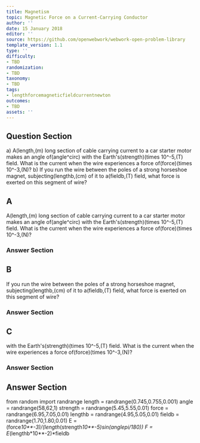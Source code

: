 ```yaml
---
title: Magnetism
topic: Magnetic Force on a Current-Carrying Conductor
author: ''
date: 15 January 2018
editor: ''
source: https://github.com/openwebwork/webwork-open-problem-library
template_version: 1.1
type: ''
difficulty:
- TBD
randomization:
- TBD
taxonomy:
- TBD
tags:
- lengthforcemagneticfieldcurrentnewton
outcomes:
- TBD
assets: ''
---
```


## Question Section 

a) A(length,(m) long section of cable carrying current to a car starter motor makes an angle of(angle^circ) with the Earth's(strength)(times 10^-5,(T) field. What is the current when the wire experiences a force of(force)(times 10^-3,(N)?
b) If you run the wire between the poles of a strong horseshoe magnet, subjecting(lengthb,(cm) of it to a(fieldb,(T) field, what force is exerted on this segment of wire?

## A
A(length,(m) long section of cable carrying current to a car starter motor makes an angle of(angle^circ) with the Earth's(strength)(times 10^-5,(T) field. What is the current when the wire experiences a force of(force)(times 10^-3,(N)?
### Answer Section
## B
If you run the wire between the poles of a strong horseshoe magnet, subjecting(lengthb,(cm) of it to a(fieldb,(T) field, what force is exerted on this segment of wire?
### Answer Section
## C
with the Earth's(strength)(times 10^-5,(T) field. What is the current when the wire experiences a force of(force)(times 10^-3,(N)?
### Answer Section


## Answer Section

from random import randrange
length = randrange(0.745,0.755,0.001)
angle = randrange(58,62,1)
strength = randrange(5.45,5.55,0.01)
force = randrange(6.95,7.05,0.01)
lengthb = randrange(4.95,5.05,0.01)
fieldb = randrange(1.70,1.80,0.01)
E = (force*10**-3)/(length*(strength*10**-5)*sin(angle*pi/180))
F = E*(lengthb*10**-2)*fieldb